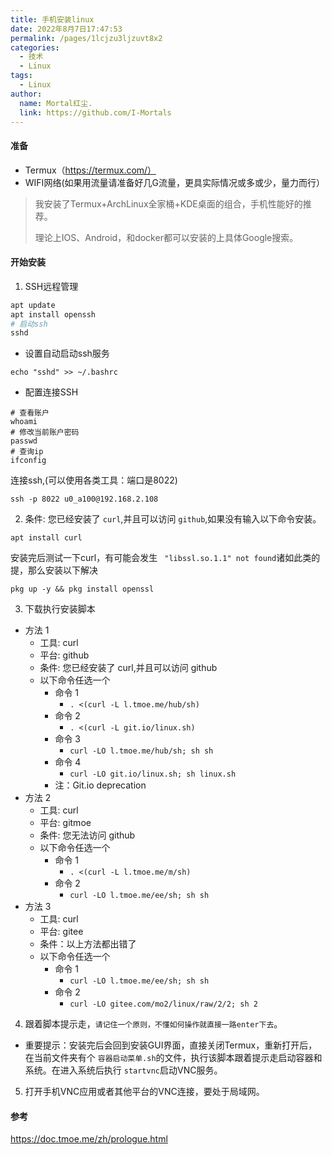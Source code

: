 ```yaml
---
title: 手机安装linux
date: 2022年8月7日17:47:53
permalink: /pages/1lcjzu3ljzuvt8x2
categories:
  - 技术
  - Linux
tags:
  - Linux
author:
  name: Mortal红尘.
  link: https://github.com/I-Mortals
---
```

#### 准备

- Termux（https://termux.com/）
- WIFI网络(如果用流量请准备好几G流量，更具实际情况或多或少，量力而行）

> 我安装了Termux+ArchLinux全家桶+KDE桌面的组合，手机性能好的推荐。
>
> 理论上IOS、Android，和docker都可以安装的上具体Google搜索。

#### 开始安装

1. SSH远程管理

```bash
apt update
apt install openssh
# 启动ssh
sshd
```

* 设置自动启动ssh服务

```
echo "sshd" >> ~/.bashrc
```

* 配置连接SSH

```
# 查看账户
whoami
# 修改当前账户密码
passwd
# 查询ip
ifconfig
```

连接ssh,(可以使用各类工具：端口是8022)

```
ssh -p 8022 u0_a100@192.168.2.108
```

2. 条件: 您已经安装了 `curl`,并且可以访问 `github`,如果没有输入以下命令安装。

```
apt install curl
```

安装完后测试一下curl，有可能会发生 ` "libssl.so.1.1" not found`诸如此类的提，那么安装以下解决

```
pkg up -y && pkg install openssl
```

3. 下载执行安装脚本

* 方法 1
  * 工具: curl
  * 平台: github
  * 条件: 您已经安装了 curl,并且可以访问 github
  * 以下命令任选一个
    * 命令 1
      * `. <(curl -L l.tmoe.me/hub/sh)`
    * 命令 2
      * `. <(curl -L git.io/linux.sh)`
    * 命令 3
      * `curl -LO l.tmoe.me/hub/sh; sh sh`
    * 命令 4
      * `curl -LO git.io/linux.sh; sh linux.sh`
    * 注：Git.io deprecation
* 方法 2
  * 工具: curl
  * 平台: gitmoe
  * 条件: 您无法访问 github
  * 以下命令任选一个
    * 命令 1
      * `. <(curl -L l.tmoe.me/m/sh)`
    * 命令 2
      * `curl -LO l.tmoe.me/ee/sh; sh sh`
* 方法 3
  * 工具: curl
  * 平台: gitee
  * 条件：以上方法都出错了
  * 以下命令任选一个
    * 命令 1
      * `curl -LO l.tmoe.me/ee/sh; sh sh `
    * 命令 2
      * `curl -LO gitee.com/mo2/linux/raw/2/2; sh 2`

4. 跟着脚本提示走，`请记住一个原则，不懂如何操作就直接一路enter下去`。

* 重要提示：安装完后会回到安装GUI界面，直接关闭Termux，重新打开后，在当前文件夹有个 `容器启动菜单.sh`的文件，执行该脚本跟着提示走启动容器和系统。在进入系统后执行 `startvnc`启动VNC服务。

5. 打开手机VNC应用或者其他平台的VNC连接，要处于局域网。

#### 参考

https://doc.tmoe.me/zh/prologue.html
